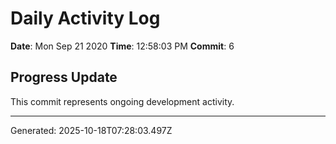 # Daily Activity Log

**Date**: Mon Sep 21 2020
**Time**: 12:58:03 PM
**Commit**: 6

## Progress Update

This commit represents ongoing development activity.

---
Generated: 2025-10-18T07:28:03.497Z

